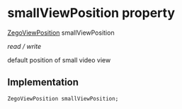 


# smallViewPosition property







[ZegoViewPosition](../../zego_uikit_prebuilt_live_audio_room/ZegoViewPosition.md) smallViewPosition
  
_<span class="feature">read / write</span>_



<p>default position of small video view</p>



## Implementation

```dart
ZegoViewPosition smallViewPosition;
```







